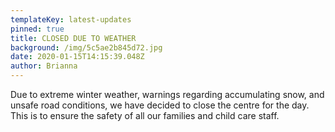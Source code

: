 ```yaml
---
templateKey: latest-updates
pinned: true
title: CLOSED DUE TO WEATHER
background: /img/5c5ae2b845d72.jpg
date: 2020-01-15T14:15:39.048Z
author: Brianna
---
```

Due to extreme winter weather, warnings regarding accumulating snow, and unsafe road conditions, we have decided to close the centre for the day. This is to ensure the safety of all our families and child care staff.
